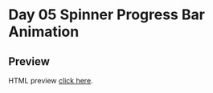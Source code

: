 # Day 05 Spinner Progress Bar Animation

## Preview

HTML preview [click here](https://htmlpreview.github.io/?https://github.com/ariefid/learning-html-css/blob/main/day-05-spinner-progress-bar-animation/index.html).
